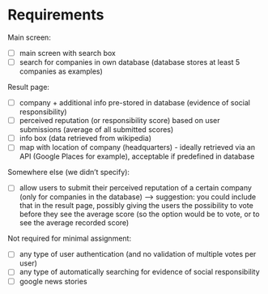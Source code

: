 # Requirements

Main screen:
- [ ] main screen with search box
- [ ] search for companies in own database (database stores at least 5 companies as examples)

Result page:
- [ ] company + additional info pre-stored in database (evidence of social responsibility)
- [ ] perceived reputation (or responsibility score) based on user submissions (average of all submitted scores)
- [ ] info box (data retrieved from wikipedia)
- [ ] map with location of company (headquarters) - ideally retrieved via an API (Google Places for example), acceptable if predefined in database

Somewhere else (we didn’t specify):
- [ ] allow users to submit their perceived reputation of a certain company (only for companies in the database)
—> suggestion: you could include that in the result page, possibly giving the users the possibility to vote before they see the average score (so the option would be to vote, or to see the average recorded score)

Not required for minimal assignment:
- [ ] any type of user authentication (and no validation of multiple votes per user)
- [ ] any type of automatically searching for evidence of social responsibility
- [ ] google news stories